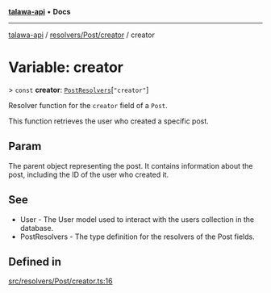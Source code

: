 [**talawa-api**](../../../../README.md) • **Docs**

***

[talawa-api](../../../../modules.md) / [resolvers/Post/creator](../README.md) / creator

# Variable: creator

\> `const` **creator**: [`PostResolvers`](../../../../types/generatedGraphQLTypes/type-aliases/PostResolvers.md)\[`"creator"`\]

Resolver function for the `creator` field of a `Post`.

This function retrieves the user who created a specific post.

## Param

The parent object representing the post. It contains information about the post, including the ID of the user who created it.

## See

 - User - The User model used to interact with the users collection in the database.
 - PostResolvers - The type definition for the resolvers of the Post fields.

## Defined in

[src/resolvers/Post/creator.ts:16](https://github.com/PalisadoesFoundation/talawa-api/blob/fb5076f344cd74d4e51c692cbc70fc337bf1ac39/src/resolvers/Post/creator.ts#L16)
